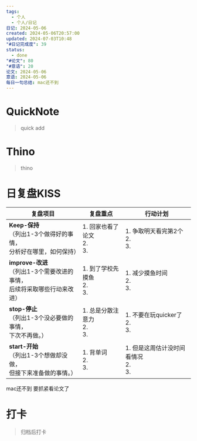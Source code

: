 ```yaml
---
tags:
  - 个人
  - 个人/日记
日记: 2024-05-06
created: 2024-05-06T20:57:00
updated: 2024-07-03T10:48
"#日记完成度": 39
status:
  - done
"#论文": 80
"#意语": 20
论文: 2024-05-06
意语: 2024-05-06
每日一句总结: mac还不到
---
```

# QuickNote
> quick add

# Thino
> thino

# 日复盘KISS
| **复盘项目**                                             | **复盘重点**                 | **行动计划**                      |
| ---------------------------------------------------- | ------------------------ | ----------------------------- |
| **Keep-保持**<br>（列出1-3个做得好的事情，<br>   分析好在哪里，如何保持）     | 1.  回家也看了论文<br>2. <br>3. | 1.  争取明天看完第2个<br>2. <br>3.    |
| **improve-改进**<br>（列出1-3个需要改进的事情，<br>  后续将采取哪些行动来改进） | 1.  到了学校先摸鱼<br>2. <br>3. | 1.  减少摸鱼时间<br>2. <br>3.       |
| **stop-停止**<br>（列出1-3个没必要做的事情，<br>下次不再做。）            | 1.  总是分散注意力<br>2. <br>3. | 1.  不要在玩quicker了<br>2. <br>3. |
| **start-开始**<br>（列出1-3个想做却没做，<br>但接下来准备做的事情。）        | 1.  背单词<br>2. <br>3.     | 1.  但是这周估计没时间看情况<br>2. <br>3. |

mac还不到
要抓紧看论文了

# 打卡
> 归档后打卡


